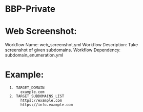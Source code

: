 # BBP-Private

# Web Screenshot:
   Workflow Name: web_screenshot.yml
   Workflow Description: Take screenshot of given subdomains.
   Workflow Dependency: subdomain_enumeration.yml
   # Example:
      1. TARGET_DOMAIN 
           example.com
      2. TARGET_SUBDOMAINS_LIST
           https://example.com
           https://info.example.com
           
           

 
